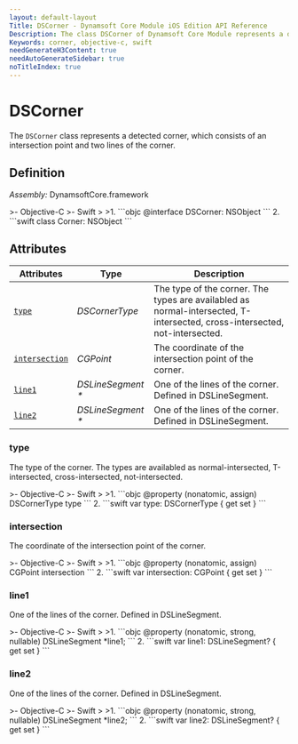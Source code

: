 ```yaml
---
layout: default-layout
Title: DSCorner - Dynamsoft Core Module iOS Edition API Reference
Description: The class DSCorner of Dynamsoft Core Module represents a detected corner, which consists of an intersection and two lines.
Keywords: corner, objective-c, swift
needGenerateH3Content: true
needAutoGenerateSidebar: true
noTitleIndex: true
---
```


# DSCorner

The `DSCorner` class represents a detected corner, which consists of an intersection point and two lines of the corner.

## Definition

*Assembly:* DynamsoftCore.framework

<div class="sample-code-prefix"></div>
>- Objective-C
>- Swift
>
>1. 
```objc
@interface DSCorner: NSObject
```
2. 
```swift
class Corner: NSObject
```

## Attributes

| Attributes | Type | Description |
| ---------- | ---- | ----------- |
| [`type`](#type) | *DSCornerType* | The type of the corner. The types are availabled as normal-intersected, T-intersected, cross-intersected, not-intersected. |
| [`intersection`](#intersection) | *CGPoint* | The coordinate of the intersection point of the corner. |
| [`line1`](#line1) | *DSLineSegment \** |One of the lines of the corner. Defined in DSLineSegment. |
| [`line2`](#line2) | *DSLineSegment \** |One of the lines of the corner. Defined in DSLineSegment. |

### type

The type of the corner. The types are availabled as normal-intersected, T-intersected, cross-intersected, not-intersected.

<div class="sample-code-prefix"></div>
>- Objective-C
>- Swift
>
>1. 
```objc
@property (nonatomic, assign) DSCornerType type
```
2. 
```swift
var type: DSCornerType { get set }
```

### intersection

The coordinate of the intersection point of the corner.

<div class="sample-code-prefix"></div>
>- Objective-C
>- Swift
>
>1. 
```objc
@property (nonatomic, assign) CGPoint intersection
```
2. 
```swift
var intersection: CGPoint { get set }
```

### line1

One of the lines of the corner. Defined in DSLineSegment.

<div class="sample-code-prefix"></div>
>- Objective-C
>- Swift
>
>1. 
```objc
@property (nonatomic, strong, nullable) DSLineSegment *line1;
```
2. 
```swift
var line1: DSLineSegment? { get set }
```

### line2

One of the lines of the corner. Defined in DSLineSegment.

<div class="sample-code-prefix"></div>
>- Objective-C
>- Swift
>
>1. 
```objc
@property (nonatomic, strong, nullable) DSLineSegment *line2;
```
2. 
```swift
var line2: DSLineSegment? { get set }
```

